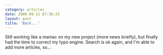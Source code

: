 ```yaml
---
category: articles
date: 2006-09-11 07:36:23
layout: post
title: 'Back...'
---
```


<p>Still working like a maniac on my new project (more news briefly), but finally had the time to correct my typo engine. Search is ok again, and I'm able to add more articles, so...</p>
